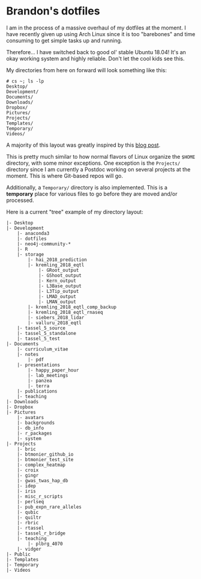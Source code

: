 # Brandon's dotfiles

I am in the process of a massive overhaul of my dotfiles at the moment.
I have recently given up using Arch Linux since it is too "barebones" and
time consuming to get simple tasks up and running.

Therefore... I have switched back to good ol' stable Ubuntu 18.04! It's an
okay working system and highly reliable. Don't let the cool kids see this.

My directories from here on forward will look something like this:

```
# cs ~; ls -lp
Desktop/
Development/
Documents/
Downloads/
Dropbox/
Pictures/
Projects/
Templates/
Temporary/
Videos/
```

A majority of this layout was greatly inspired by this
[blog post](https://linuxtidbits.wordpress.com/2015/01/12/organizing-my-home-directory/).

This is pretty much similar to how normal flavors of Linux organize the
`$HOME` directory, with some minor exceptions. One exception is the
`Projects/` directory since I am currently a Postdoc working on several
projects at the moment. This is where Git-based repos will go.

Additionally, a `Temporary/` directory is also implemented. This is a
**temporary** place for various files to go before they are moved and/or
processed.

Here is a current "tree" example of my directory layout:

```
|- Desktop
|- Development
    |- anaconda3
    |- dotfiles
    |- neo4j-community-*
    |- R
    |- storage
        |- hai_2018_prediction
        |- kremling_2018_eqtl
            |- GRoot_output
            |- GShoot_output
            |- Kern_output
            |- L3Base_output
            |- L3Tip_output
            |- LMAD_output
            |- LMAN_output
        |- kremling_2018_eqtl_comp_backup
        |- kremling_2018_eqtl_rnaseq
        |- siebers_2018_lidar
        |- valluru_2018_eqtl
    |- tassel_5_source
    |- tassel_5_standalone
    |- tassel_5_test
|- Documents
    |- curriculum_vitae
    |- notes
        |- pdf
    |- presentations
        |- happy_paper_hour
        |- lab_meetings
        |- panzea
        |- terra
    |- publications
    |- teaching
|- Downloads
|- Dropbox
|- Pictures
    |- avatars
    |- backgrounds
    |- db_info
    |- r_packages
    |- system
|- Projects
    |- bric
    |- btmonier_github_io
    |- btmonier_test_site
    |- complex_heatmap
    |- croix
    |- gingr
    |- gwas_twas_hap_db
    |- idep
    |- iris
    |- misc_r_scripts
    |- perlseq
    |- pub_expn_rare_alleles
    |- qubic
    |- quiltr
    |- rbric
    |- rtassel
    |- tassel_r_bridge
    |- teaching
        |- plbrg_4070
    |- vidger
|- Public
|- Templates
|- Temporary
|- Videos
```


